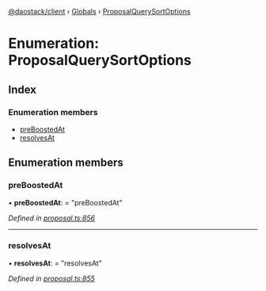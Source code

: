 [@daostack/client](../README.md) › [Globals](../globals.md) › [ProposalQuerySortOptions](proposalquerysortoptions.md)

# Enumeration: ProposalQuerySortOptions

## Index

### Enumeration members

* [preBoostedAt](proposalquerysortoptions.md#preboostedat)
* [resolvesAt](proposalquerysortoptions.md#resolvesat)

## Enumeration members

###  preBoostedAt

• **preBoostedAt**: = "preBoostedAt"

*Defined in [proposal.ts:856](https://github.com/daostack/client/blob/aa9723f/src/proposal.ts#L856)*

___

###  resolvesAt

• **resolvesAt**: = "resolvesAt"

*Defined in [proposal.ts:855](https://github.com/daostack/client/blob/aa9723f/src/proposal.ts#L855)*

